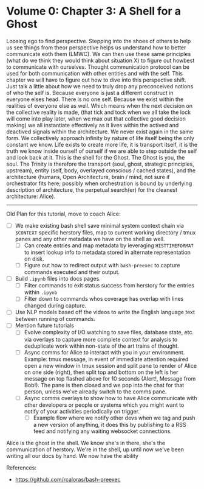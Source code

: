# Volume 0: Chapter 3: A Shell for a Ghost

Loosing ego to find perspective. Stepping into the shoes of others to help us see things from theor perspective helps us understand how to better communicate eoth them (LMWC). We can then use these same principles (what do we think they would think about situation X) to figure out howbest to communicate with ourselves. Thought communication protocol can be used for both communication with other entities and with the self. This chapter we will have to figure out how to dive into this perspective shift. Just talk a little about how we need to truly drop any preconceived notions of who the self is. Because everyone is just a different construct in everyone elses head. There is no one self. Because we exist within the realities of everyone else as well. Which means when the next decision on the collective reality is made, (that tick and tock when we all take the lock will come into play later, when we max out that collective good decision making) we all instantiate effectively as it lives within the actived and deactived signals within the architecture. We never exist again in the same form. We collectively approach infinity by nature of life itself being the only constant we know. Life exists to create more life, it is transport itself, it is the truth we know inside ourself of ourself if we are able to step outside the self and look back at it. This is the shell for the Ghost. The Ghost is you, the soul. The Trinity is therefore the transport (soul, ghost, strategic principles, upstream), entity (self, body, overlayed conscious / cached states), and the architecture (humans, Open Architecture, brain / mind, not sure if orchestrator fits here; possibly when orchestration is bound by underlying description of architecture, the perpetual search(er) for the cleanest architecture: Alice).

---

Old Plan for this tutorial, move to coach Alice:

- [ ] We make existing bash shell save minimal system context
      chain via `$CONTEXT` specific herstory files, map to
      current working directory / tmux panes and any other
      metadata we have on the shell as well.
  - [ ] Can create entries and map metadata by leveraging
        `HISTTIMEFORMAT` to insert lookup info to metadata
        stored in alternate representation on disk.
  - [ ] Figure out how to redirect output with `bash-preexec`
        to capture commands executed and their output.
- [ ] Build `.ipynb` files into docs pages.
  - [ ] Filter commands to exit status success from herstory
        for the entries within `.ipynb`
  - [ ] Filter down to commands whos coverage has overlap with
        lines changed during capture.
- [ ] Use NLP models based off the videos to write the English
      language text between running of commands.
- [ ] Mention future tutorials
  - [ ] Evolve complexity of I/O watching to save files,
        database state, etc. via overlays to capture
        more complete context for analysis to deduplicate
        work within non-state of the art trains of thought.
  - [ ] Async comms for Alice to interact with you in your
        environment. Example: tmux message, in event of
        immediate attention required open a new window
        in tmux session and split pane to render of Alice
        on one side (right), then split top and bottom
        on the left is her message on top flashed above for
        10 seconds (Alert!, Message from Bob!). The pane is
        then closed and we pop into the chat for that person,
        unless we've already switch to the comms pane.
  - [ ] Async comms overlays to show how to have Alice
        communicate with other developers or people or
        systems which you might want to notify of your
        activities periodically on trigger.
    - [ ] Example flow where we notify other devs when we
          tag and push a new version of anything, it does
          this by publishing to a RSS feed and notifying
          any waiting websocket connections.

Alice is the ghost in the shell. We know she's in there,
she's the communication of herstory. We're in the shell,
up until now we've been writing all our docs by hand. We
now have the ability

References:
- https://github.com/rcaloras/bash-preexec
